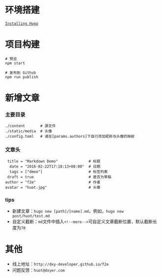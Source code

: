 # 环境搭建

[`Installing Hugo`](https://gohugo.io/overview/installing)

# 项目构建

    # 预览
    npm start

    # 发布到 Github
    npm run publish

# 新增文章

### 主要目录

    ./content       # 源文件
    ./static/media  # 头像
    ./config.toml   # 请在[params.authors]下自行添加昵称与头像的映射

### 文章头

     title = "Markdown Demo"              # 标题
      date = "2016-02-22T17:18:13+08:00"  # 日期
      tags = ["dmeo"]                     # 标签列表
     draft = true                         # 是否为草稿
    author = "f2e"                        # 作者
    avatar = "huot.jpg"                   # 头像

### tips
- 新建文章：`hugo new [path]/[name].md`，例如，`hugo new post/huot/test.md`
- 自定义截断：`md`文件中插入`<!--more-->`可自定义文章截断位置，默认截断长度为`70`

# 其他
- 线上地址：`http://dxy-developer.github.io/f2e`
- 问题反馈：`huot@dxyer.com`